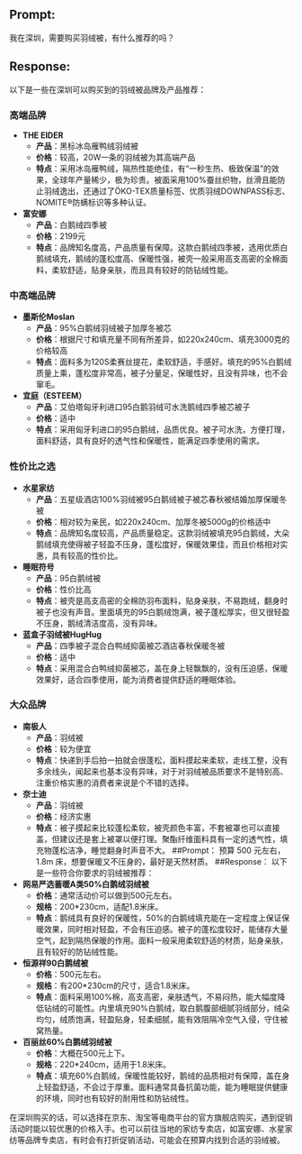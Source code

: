 ## Prompt:
我在深圳，需要购买羽绒被，有什么推荐的吗？

## Response:
以下是一些在深圳可以购买到的羽绒被品牌及产品推荐：

### 高端品牌
- **THE EIDER**
    - **产品**：黑标冰岛雁鸭绒羽绒被
    - **价格**：较高，20W一条的羽绒被为其高端产品
    - **特点**：采用冰岛雁鸭绒，隔热性能绝佳，有“一秒生热、极致保温”的效果，全球年产量稀少，极为珍贵。被面采用100%蚕丝织物，丝滑且能防止羽绒逸出，还通过了ÖKO-TEX质量标签、优质羽绒DOWNPASS标志、NOMITE®防螨标识等多种认证。
- **富安娜**
    - **产品**：白鹅绒四季被
    - **价格**：2199元
    - **特点**：品牌知名度高，产品质量有保障。这款白鹅绒四季被，选用优质白鹅绒填充，鹅绒的蓬松度高、保暖性强，被壳一般采用高支高密的全棉面料，柔软舒适，贴身亲肤，而且具有较好的防钻绒性能。

### 中高端品牌
- **墨斯伦Moslan**
    - **产品**：95%白鹅绒羽绒被子加厚冬被芯
    - **价格**：根据尺寸和填充量不同有所差异，如220x240cm、填充3000克的价格较高
    - **特点**：面料多为120S柔赛丝提花，柔软舒适，手感好。填充的95%白鹅绒质量上乘，蓬松度非常高，被子分量足，保暖性好，且没有异味，也不会窜毛。
- **宜庭（ESTEEM）**
    - **产品**：艾伯塔匈牙利进口95白鹅羽绒可水洗鹅绒四季被芯被子
    - **价格**：适中
    - **特点**：采用匈牙利进口的95白鹅绒，品质优良。被子可水洗，方便打理，面料舒适，具有良好的透气性和保暖性，能满足四季使用的需求。

### 性价比之选
- **水星家纺**
    - **产品**：五星级酒店100%羽绒被95白鹅绒被子被芯春秋被结婚加厚保暖冬被
    - **价格**：相对较为亲民，如220x240cm、加厚冬被5000g的价格适中
    - **特点**：品牌知名度较高，产品质量稳定。这款羽绒被填充95白鹅绒，大朵鹅绒填充使得被子轻盈不压身，蓬松度好，保暖效果佳，而且价格相对实惠，具有较高的性价比。
- **睡眠符号**
    - **产品**：95白鹅绒被
    - **价格**：性价比高
    - **特点**：被壳是高支高密的全棉防羽布面料，贴身亲肤，不易跑绒，翻身时被子也没有声音。里面填充的95白鹅绒饱满，被子蓬松厚实，但又很轻盈不压身，鹅绒清洁度高，没有异味。
- **蓝盒子羽绒被HugHug**
    - **产品**：四季被子混合白鸭绒抑菌被芯酒店春秋保暖冬被
    - **价格**：适中
    - **特点**：采用混合白鸭绒抑菌被芯，盖在身上轻飘飘的，没有压迫感，保暖效果好，适合四季使用，能为消费者提供舒适的睡眠体验。


### 大众品牌
- **南极人**
    - **产品**：羽绒被
    - **价格**：较为便宜
    - **特点**：快递到手后拍一拍就会很蓬松，面料摸起来柔软，走线工整，没有多余线头，闻起来也基本没有异味，对于对羽绒被品质要求不是特别高、注重价格实惠的消费者来说是个不错的选择。
- **奈士迪**
    - **产品**：羽绒被
    - **价格**：经济实惠
    - **特点**：被子摸起来比较蓬松柔软，被壳颜色丰富，不套被罩也可以直接盖，但建议还是套上被罩以便打理。聚酯纤维面料具有一定的透气性，填充物蓬松洁净，睡觉翻身时声音不大。
##Prompt：
预算 500 元左右，1.8m 床，想要保暖又不压身的，最好是天然材质。
##Response：
以下是一些符合你要求的羽绒被推荐：
- **网易严选蓄暖A类50%白鹅绒羽绒被**
    - **价格**：通常活动价可以做到500元左右。
    - **规格**：200*230cm，适配1.8米床。
    - **特点**：鹅绒具有良好的保暖性，50%的白鹅绒填充能在一定程度上保证保暖效果，同时相对轻盈，不会有压迫感。被子的蓬松度较好，能储存大量空气，起到隔热保暖的作用。面料一般采用柔软舒适的材质，贴身亲肤，且有较好的防钻绒性能。
- **恒源祥90白鹅绒被**
    - **价格**：500元左右。
    - **规格**：有200*230cm的尺寸，适合1.8米床。
    - **特点**：面料采用100%棉，高支高密，亲肤透气，不易闷热，能大幅度降低钻绒的可能性。内里填充90%白鹅绒，取白鹅腹部细腻羽绒部分，绒朵均匀，绒质饱满，轻盈贴身，轻柔细腻，能有效阻隔冷空气入侵，守住被窝热量。
- **百丽丝60%白鹅绒羽绒被**
    - **价格**：大概在500元上下。
    - **规格**：220*240cm，适用于1.8米床。
    - **特点**：填充60%白鹅绒，保暖性能较好，鹅绒的品质相对有保障，盖在身上轻盈舒适，不会过于厚重。面料通常具备抗菌功能，能为睡眠提供健康的环境，同时也有较好的耐用性和防钻绒性。

在深圳购买的话，可以选择在京东、淘宝等电商平台的官方旗舰店购买，遇到促销活动时能以较优惠的价格入手。也可以前往当地的家纺专卖店，如富安娜、水星家纺等品牌专卖店，有时会有打折促销活动，可能会在预算内找到合适的羽绒被。
